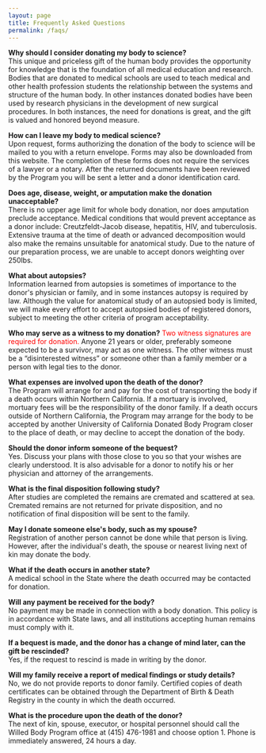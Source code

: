 ```yaml
---
layout: page
title: Frequently Asked Questions
permalink: /faqs/
---
```




**Why should I consider donating my body to science?**<br>
This unique and priceless gift of the human body provides the opportunity for knowledge that is the foundation of all medical education and research. Bodies that are donated to medical schools are used to teach medical and other health profession students the relationship between the systems and structure of the human body. In other instances donated bodies have been used by research physicians in the development of new surgical procedures. In both instances, the need for donations is great, and the gift is valued and honored beyond measure.

**How can I leave my body to medical science?**<br>
Upon request, forms authorizing the donation of the body to science will be mailed to you with a return envelope. Forms may also be downloaded from this website. The completion of these forms does not require the services of a lawyer or a notary. After the returned documents have been reviewed by the Program you will be sent a letter and a donor identification card.

**Does age, disease, weight, or amputation make the donation unacceptable?**<br>
There is no upper age limit for whole body donation, nor does amputation preclude acceptance. Medical conditions that would prevent acceptance as a donor include: Creutzfeldt-Jacob disease, hepatitis, HIV, and tuberculosis. Extensive trauma at the time of death or advanced decomposition would also make the remains unsuitable for anatomical study. Due to the nature of our preparation process, we are unable to accept donors weighting over 250lbs.

**What about autopsies?**<br>
Information learned from autopsies is sometimes of importance to the donor's physician or family, and in some instances autopsy is required by law. Although the value for anatomical study of an autopsied body is limited, we will make every effort to accept autopsied bodies of registered donors, subject to meeting the other criteria of program acceptability.

**Who may serve as a witness to my donation?**
<font color="red">Two witness signatures are required for donation.</font> Anyone 21 years or older, preferably someone expected to be a survivor, may act as one witness. The other witness must be a “disinterested witness” or someone other than a family member or a person with legal ties to the donor.

**What expenses are involved upon the death of the donor?**<br>
The Program will arrange for and pay for the cost of transporting the body if a death occurs within Northern California.  If a mortuary is involved, mortuary fees will be the responsibility of the donor family. If a death occurs outside of Northern California, the Program may arrange for the body to be accepted by another University of California Donated Body Program closer to the place of death, or may decline to accept the donation of the body.

**Should the donor inform someone of the bequest?**<br>
Yes. Discuss your plans with those close to you so that your wishes are clearly understood. It is also advisable for a donor to notify his or her physician and attorney of the arrangements.

**What is the final disposition following study?**<br>
After studies are completed the remains are cremated and scattered at sea. Cremated remains are not returned for private disposition, and no notification of final disposition will be sent to the family.

**May I donate someone else's body, such as my spouse?**<br>
Registration of another person cannot be done while that person is living. However, after the individual's death, the spouse or nearest living next of kin may donate the body.

**What if the death occurs in another state?**<br>
A medical school in the State where the death occurred may be contacted for donation.

**Will any payment be received for the body?**<br>
No payment may be made in connection with a body donation. This policy is in accordance with State laws, and all institutions accepting human remains must comply with it.

**If a bequest is made, and the donor has a change of mind later, can the gift be rescinded?**<br>
Yes, if the request to rescind is made in writing by the donor.

**Will my family receive a report of medical findings or study details?**<br>
No, we do not provide reports to donor family. Certified copies of death certificates can be obtained through the Department of Birth & Death Registry in the county in which the death occurred. 

**What is the procedure upon the death of the donor?**<br>
The next of kin, spouse, executor, or hospital personnel should call the Willed Body Program office at (415) 476-1981 and choose option 1.  Phone is immediately answered, 24 hours a day.
